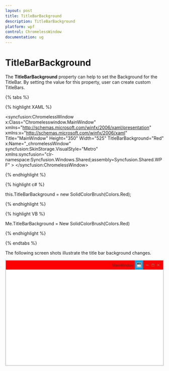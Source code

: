 ```yaml
---
layout: post
title: TitleBarBackground
description: TitleBarBackground
platform: wpf
control: ChromelessWindow
documentation: ug
---
```

# TitleBarBackground

The **TitleBarBackground** property can help to set the Background for the TitleBar. By setting the value for this property, user can create custom TitleBars.

{% tabs %}

{% highlight XAML %}

<syncfusion:ChromelessWindow x:Class="Chromelesswindow.MainWindow"
xmlns="http://schemas.microsoft.com/winfx/2006/xaml/presentation"
xmlns:x="http://schemas.microsoft.com/winfx/2006/xaml"
Title="MainWindow" Height="350" Width="525"  TitleBarBackground="Red"   x:Name="_chromelessWindow"  
syncfusion:SkinStorage.VisualStyle="Metro"  
xmlns:syncfusion="clr-namespace:Syncfusion.Windows.Shared;assembly=Syncfusion.Shared.WPF" >
<Grid>
</Grid>
</syncfusion:ChromelessWindow>

{% endhighlight %}

{% highlight c# %}

this.TitleBarBackground = new SolidColorBrush(Colors.Red);

{% endhighlight %}

{% highlight VB %}

Me.TitleBarBackground = New SolidColorBrush(Colors.Red)

{% endhighlight %}

{% endtabs %}

The following screen shots illustrate the title bar background changes.

![](TitleBarBackground_images/TitleBarBackground_img1.jpeg)
